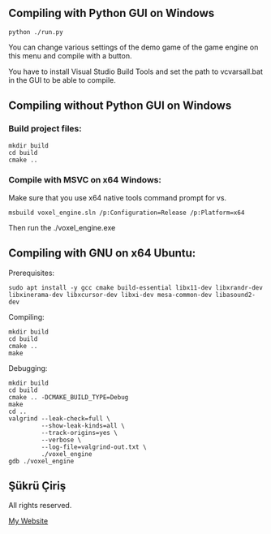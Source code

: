 ## Compiling with Python GUI on Windows
```
python ./run.py
```
You can change various settings of the demo game of the game engine on this menu and compile with a button.

You have to install Visual Studio Build Tools and set the path to vcvarsall.bat in the GUI to be able to compile.

## Compiling without Python GUI on Windows

### Build project files:

```
mkdir build
cd build
cmake ..
```

### Compile with MSVC on x64 Windows:

Make sure that you use x64 native tools command prompt for vs.

```
msbuild voxel_engine.sln /p:Configuration=Release /p:Platform=x64
```

Then run the ./voxel_engine.exe

## Compiling with GNU on x64 Ubuntu:

Prerequisites:

```
sudo apt install -y gcc cmake build-essential libx11-dev libxrandr-dev libxinerama-dev libxcursor-dev libxi-dev mesa-common-dev libasound2-dev
```

Compiling:

```
mkdir build
cd build
cmake ..
make
```

Debugging:

```
mkdir build
cd build
cmake .. -DCMAKE_BUILD_TYPE=Debug
make
cd ..
valgrind --leak-check=full \
         --show-leak-kinds=all \
         --track-origins=yes \
         --verbose \
         --log-file=valgrind-out.txt \
         ./voxel_engine 
gdb ./voxel_engine 
```

## Şükrü Çiriş

All rights reserved.

[My Website](https://sukruciris.github.io)
